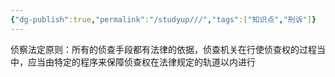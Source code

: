 ```yaml
---
{"dg-publish":true,"permalink":"/studyup///","tags":["知识点","刑诉"]}
---
```


侦察法定原则：所有的侦查手段都有法律的依据，侦查机关在行使侦查权的过程当中，应当由特定的程序来保障侦查权在法律规定的轨道以内进行
